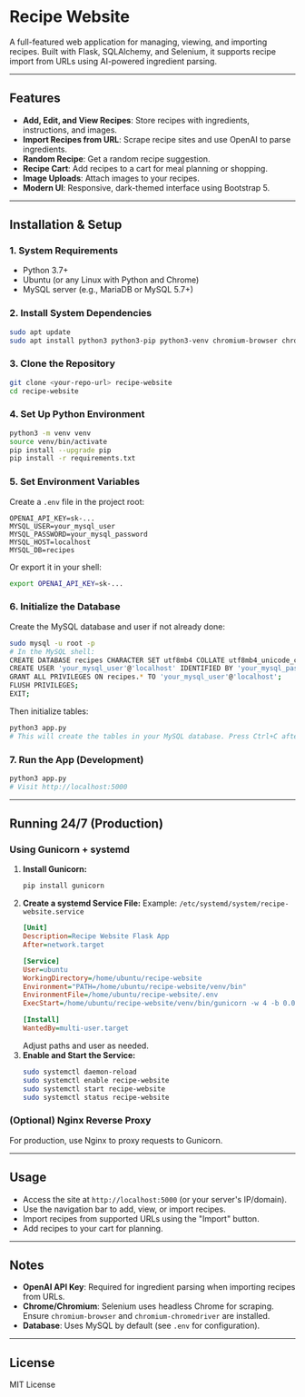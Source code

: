 # Recipe Website

A full-featured web application for managing, viewing, and importing recipes. Built with Flask, SQLAlchemy, and Selenium, it supports recipe import from URLs using AI-powered ingredient parsing.

---

## Features

- **Add, Edit, and View Recipes**: Store recipes with ingredients, instructions, and images.
- **Import Recipes from URL**: Scrape recipe sites and use OpenAI to parse ingredients.
- **Random Recipe**: Get a random recipe suggestion.
- **Recipe Cart**: Add recipes to a cart for meal planning or shopping.
- **Image Uploads**: Attach images to your recipes.
- **Modern UI**: Responsive, dark-themed interface using Bootstrap 5.

---

## Installation & Setup

### 1. System Requirements
- Python 3.7+
- Ubuntu (or any Linux with Python and Chrome)
- MySQL server (e.g., MariaDB or MySQL 5.7+)

### 2. Install System Dependencies
```bash
sudo apt update
sudo apt install python3 python3-pip python3-venv chromium-browser chromium-chromedriver unzip mysql-server libmysqlclient-dev -y
```

### 3. Clone the Repository
```bash
git clone <your-repo-url> recipe-website
cd recipe-website
```

### 4. Set Up Python Environment
```bash
python3 -m venv venv
source venv/bin/activate
pip install --upgrade pip
pip install -r requirements.txt
```

### 5. Set Environment Variables
Create a `.env` file in the project root:
```
OPENAI_API_KEY=sk-...
MYSQL_USER=your_mysql_user
MYSQL_PASSWORD=your_mysql_password
MYSQL_HOST=localhost
MYSQL_DB=recipes
```
Or export it in your shell:
```bash
export OPENAI_API_KEY=sk-...
```

### 6. Initialize the Database
Create the MySQL database and user if not already done:
```bash
sudo mysql -u root -p
# In the MySQL shell:
CREATE DATABASE recipes CHARACTER SET utf8mb4 COLLATE utf8mb4_unicode_ci;
CREATE USER 'your_mysql_user'@'localhost' IDENTIFIED BY 'your_mysql_password';
GRANT ALL PRIVILEGES ON recipes.* TO 'your_mysql_user'@'localhost';
FLUSH PRIVILEGES;
EXIT;
```
Then initialize tables:
```bash
python3 app.py
# This will create the tables in your MySQL database. Press Ctrl+C after it starts if you want to run it as a service.
```

### 7. Run the App (Development)
```bash
python3 app.py
# Visit http://localhost:5000
```

---

## Running 24/7 (Production)

### Using Gunicorn + systemd

1. **Install Gunicorn:**
   ```bash
   pip install gunicorn
   ```
2. **Create a systemd Service File:**
   Example: `/etc/systemd/system/recipe-website.service`
   ```ini
   [Unit]
   Description=Recipe Website Flask App
   After=network.target

   [Service]
   User=ubuntu
   WorkingDirectory=/home/ubuntu/recipe-website
   Environment="PATH=/home/ubuntu/recipe-website/venv/bin"
   EnvironmentFile=/home/ubuntu/recipe-website/.env
   ExecStart=/home/ubuntu/recipe-website/venv/bin/gunicorn -w 4 -b 0.0.0.0:5000 app:app

   [Install]
   WantedBy=multi-user.target
   ```
   Adjust paths and user as needed.
3. **Enable and Start the Service:**
   ```bash
   sudo systemctl daemon-reload
   sudo systemctl enable recipe-website
   sudo systemctl start recipe-website
   sudo systemctl status recipe-website
   ```

### (Optional) Nginx Reverse Proxy
For production, use Nginx to proxy requests to Gunicorn.

---

## Usage
- Access the site at `http://localhost:5000` (or your server's IP/domain).
- Use the navigation bar to add, view, or import recipes.
- Import recipes from supported URLs using the "Import" button.
- Add recipes to your cart for planning.

---

## Notes
- **OpenAI API Key**: Required for ingredient parsing when importing recipes from URLs.
- **Chrome/Chromium**: Selenium uses headless Chrome for scraping. Ensure `chromium-browser` and `chromium-chromedriver` are installed.
- **Database**: Uses MySQL by default (see `.env` for configuration).

---

## License
MIT License